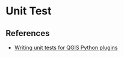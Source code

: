 # Unit Test

## References
* [Writing unit tests for QGIS Python plugins](https://snorfalorpagus.net/blog/2014/01/04/writing-unit-tests-for-qgis-python-plugins/)
